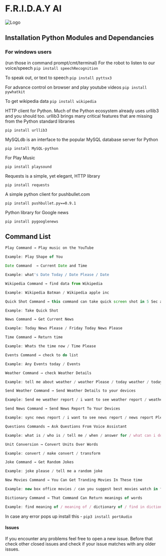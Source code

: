 
# F.R.I.D.A.Y AI

![Logo](https://github.com/Deshan555/Tessa-AI/blob/master/Screen%20Shots/cover_img.gif)

## Installation Python Modules and Dependancies

### For windows users
(run those in command prompt/cmt/terminal)
For the robot to listen to our voice/speech
`pip install speechRecognition`

To speak out, or text to speech
`pip install pyttsx3`

For advance control on browser and play youtube videos
`pip install pywhatkit`

To get wikipedia data
`pip install wikipedia`

HTTP client for Python. Much of the Python ecosystem already uses urllib3 and you should too. urllib3 brings many critical features that are missing from the Python standard libraries

`pip install urllib3`

MySQLdb is an interface to the popular MySQL database server for Python

`pip install MySQL-python`

For Play Music 

`pip install playsound`

Requests is a simple, yet elegant, HTTP library

`pip install requests`

A simple python client for pushbullet.com

`pip install pushbullet.py==0.9.1`

Python library for Google news

`pip install pygooglenews`



## Command List

```javascript
Play Command → Play music on the YouTube 

Example: Play Shape of You
```

```javascript
Date Command  → Current Date and Time 

Example: what's Date Today / Date Please / Date
```

```javascript
Wikipedia Command → find data from Wikipedia 

Example: Wikipedia Batman / Wikipedia apple inc
```

```javascript
Quick Shot Command → this command can take quick screen shot in 5 Sec and save 

Example: Take Quick Shot
```

```javascript
News Command → Get Current News  

Example: Today News Please / Friday Today News Please
```

```javascript
Time Command → Return time 

Example: Whats the time now / Time Please
```

```javascript
Events Command → check to do list 

Example: Any Events today / Events
```

```javascript
Weather Command → check Weather Details 

Example: tell me about weather / weather Please / today weather / today looks like / climate Please
```

```javascript
Send Weather Command → Send Weather Details to your devices 

Example: Send me weather report / i want to see weather report / weather report Please / sync weather report / report weather to me
```

```javascript
Send News Command → Send News Report To Your Devices 

Example: sync news report / i want to see news report / news report Please / send me headlines / news update Please
```

```javascript
Questions Commands → Ask Questions From Voice Assistant 

Example: what is / who is / tell me / when / answer for / what can i do
```

```javascript
Unit Conversion → Convert Units Over Words 

Example: convert / make convert / transform
```

```javascript
Joke Command → Get Random Jokes

Example: joke please / tell me a random joke
```

```javascript
New Movies Command → You Can Get Tranding Movies In These time 

Example: new box office movies / can you suggest best movies watch in film hall / now days movies
```

```javascript
Dictionary Command → That Command Can Return meanings of words

Example: find meaning of / meaning of / dictionary of / find in dictionary
```



In case any error pops up install this -
`pip3 install portAudio`

#### Issues
If you encounter any problems feel free to open a new issue. Before that check other closed issues and check if your issue matches with any older issues.



